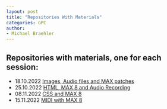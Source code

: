 ```yaml
---
layout: post
title: "Repositories With Materials"
categories: GPC
author:
- Michael Braehler
---
```


## Repositories with materials, one for each session:
- 18.10.2022 [Images, Audio files and MAX patches](https://github.com/mibrs/GPC5L03)
- 25.10.2022 [HTML, MAX 8 and Audio Recording](https://github.com/mibrs/GPC5L03)
- 08.11.2022 [CSS and MAX 8](https://github.com/mibrs/GPC5L05)
- 15.11.2022 [MIDI with MAX 8](https://github.com/mibrs/GPC5L06)
